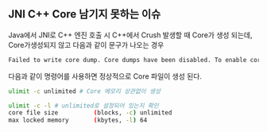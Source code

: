 ##  JNI C++ Core 남기지 못하는 이슈

Java에서 JNI로 C++ 엔진 호출 시 C++에서 Crush 발생할 때 Core가 생성 되는데, Core가생성되지 않고 다음과 같이 문구가 나오는 경우

~~~bash
Failed to write core dump. Core dumps have been disabled. To enable core dumping, try "ulimit -c unlimited" before starting Java again
~~~

다음과 같이 명령어를 사용하면 정상적으로 Core 파일이 생성 된다.

~~~bash
ulimit -c unlimited # Core 메모리 상관없이 생성

ulimit -c -l # unlimited로 설정되어 있는지 확인
core file size          (blocks, -c) unlimited
max locked memory       (kbytes, -l) 64
~~~

